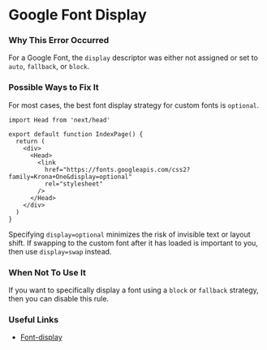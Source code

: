 # Google Font Display

### Why This Error Occurred

For a Google Font, the `display` descriptor was either not assigned or set to `auto`, `fallback`, or `block`.

### Possible Ways to Fix It

For most cases, the best font display strategy for custom fonts is `optional`.

    import Head from 'next/head'

    export default function IndexPage() {
      return (
        <div>
          <Head>
            <link
              href="https://fonts.googleapis.com/css2?family=Krona+One&display=optional"
              rel="stylesheet"
            />
          </Head>
        </div>
      )
    }

Specifying `display=optional` minimizes the risk of invisible text or layout shift. If swapping to the custom font after it has loaded is important to you, then use `display=swap` instead.

### When Not To Use It

If you want to specifically display a font using a `block` or `fallback` strategy, then you can disable this rule.

### Useful Links

- [Font-display](https://font-display.glitch.me/)
